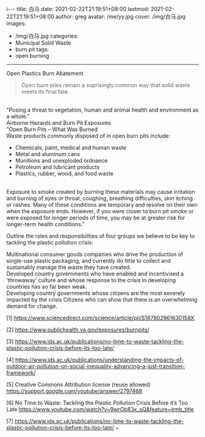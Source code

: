 i---
title: 白马
date: 2021-02-22T21:19:51+08:00
lastmod: 2021-02-22T21:19:51+08:00
author: greg
avatar: /me/yy.jpg
cover: /img/白马.jpg
images:
  - /img/白马.jpg
categories:
  - Municipal Solid Waste
  - burn pit
tags:
  - open burning
---
Open Plastics Burn Abatement
<!--more-->

> Open burn piles remain a suprisingly common way that solid waste meets its final fate.




<BR>
"Posing a threat to vegetation, human and animal health and environment as a whole."

<BR>
Airborne Hazards and Burn Pit Exposures

<BR>
"Open Burn Pits – What Was Burned
<BR>
Waste products commonly disposed of in open burn pits include:
<BR>
<ul>
    <li>Chemicals, paint, medical and human waste
    <li>Metal and aluminum cans
    <li>Munitions and unexploded ordnance
    <li>Petroleum and lubricant products
    <li>Plastics, rubber, wood, and food waste
</ul>
<BR>
Exposure to smoke created by burning these materials may cause irritation and burning of eyes or throat, coughing, breathing difficulties, skin itching or rashes. Many of these conditions are temporary and resolve on their own when the exposure ends. However, if you were closer to burn pit smoke or were exposed for longer periods of time, you may be at greater risk for longer-term health conditions."
<BR>


Outline the roles and responsibilities of four groups we believe to be key to tackling the plastic pollution crisis:
<p>
    Multinational consumer goods companies who drive the production of single-use plastic packaging, and currently do little to collect and sustainably manage the waste they have created.<BR>
    Developed country governments who have enabled and incentivised a ‘throwaway’ culture and whose response to the crisis in developing countries has so far been weak.<BR>
    Developing country governments whose citizens are the most severely impacted by the crisis
    Citizens who can show that there is an overwhelming demand for change.<BR>




[1]
https://www.sciencedirect.com/science/article/pii/S187802961630158X


[2]
https://www.publichealth.va.gov/exposures/burnpits/

[3]
https://www.ids.ac.uk/publications/no-time-to-waste-tackling-the-plastic-pollution-crisis-before-its-too-late/

[4]
https://www.ids.ac.uk/publications/understanding-the-impacts-of-outdoor-air-pollution-on-social-inequality-advancing-a-just-transition-framework/

[5] Creative Commons Attribution license (reuse allowed) https://support.google.com/youtube/answer/2797468

[6] No Time to Waste: Tackling the Plastic Pollution Crisis Before it’s Too Late https://www.youtube.com/watch?v=9wrOb83x_sQ&feature=emb_title

[7] https://www.ids.ac.uk/publications/no-time-to-waste-tackling-the-plastic-pollution-crisis-before-its-too-late/
~                                                                                                                               
